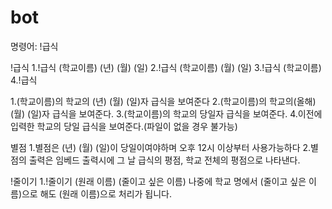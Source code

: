 # bot
명령어: !급식

!급식
1.!급식 (학교이름) (년) (월) (일)
2.!급식 (학교이름) (월) (일)
3.!급식 (학교이름)
4.!급식

1.(학교이름)의 학교의 (년) (월) (일)자 급식을 보여준다
2.(학교이름)의 학교의(올해) (월) (일)자 급식을 보여준다.
3.(학교이름)의 학교의 당일자 급식을 보여준다.
4.이전에 입력한 학교의 당일 급식을 보여준다.(파일이 없을 경우 불가능)


별점
1.별점은 (년) (월) (일)이 당일이여야하며 오후 12시 이상부터 사용가능하다
2.별점의 출력은 임베드 출력시에 그 날 급식의 평점, 학교 전체의 평점으로 나타낸다.

!줄이기
1.!줄이기 (원래 이름) (줄이고 싶은 이름)
나중에 학교 명에서 (줄이고 싶은 이름)으로 해도 (원래 이름)으로 처리가 됩니다.
